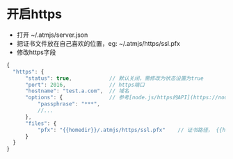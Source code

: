# 开启https
* 打开 ~/.atmjs/server.json
* 把证书文件放在自己喜欢的位置，eg: ~/.atmjs/https/ssl.pfx
* 修改https字段

```javascript
{
  "https": {
      "status": true,            // 默认关闭，需修改为状态设置为true
      "port": 2016,              // https端口
      "hostname": "test.a.com",  // 域名
      "options": {               // 参考[node.js/https的API](https://nodejs.org/api/https.html)
          "passphrase": "***",  
          //...
      },
      "files": {
          "pfx": "{{homedir}}/.atmjs/https/ssl.pfx"    // 证书路径， {{homedir}}变量指向用户目录
      }
  }
}
```



